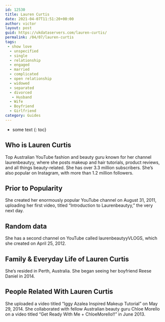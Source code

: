 ```yaml
---
id: 12530
title: Lauren Curtis
date: 2021-04-07T11:51:20+00:00
author: victor
layout: post
guid: https://ukdataservers.com/lauren-curtis/
permalink: /04/07/lauren-curtis
tags:
 - show love
  - unspecified
  - single
  - relationship
  - engaged
  - married
  - complicated
  - open relationship
  - widowed
  - separated
  - divorced
   - Husband
  - Wife
  - Boyfriend
  - Girlfriend
category: Guides
---
```


* some text
{: toc}


## Who is Lauren Curtis



Top Australian YouTube fashion and beauty guru known for her channel laurenbeautyy, where she posts makeup and hair tutorials, product reviews, and all things beauty-related. She has over 3.3 million subscribers. She&#8217;s also popular on Instagram, with more than 1.2 million followers.

                
                
                
## Prior to Popularity



She created her enormously popular YouTube channel on August 31, 2011, uploading her first video, titled &#8220;Introduction to Laurenbeautyy,&#8221; the very next day.

                
                
                
## Random data



She has a second channel on YouTube called laurenbeautyyVLOGS, which she created on April 25, 2012.

                
                
                
## Family & Everyday Life of Lauren Curtis



She&#8217;s resided in Perth, Australia. She began seeing her boyfriend Reese Daniel in 2014. 

                
                
                
## People Related With Lauren Curtis



She uploaded a video titled &#8220;Iggy Azalea Inspired Makeup Tutorial&#8221; on May 29, 2014. She collaborated with fellow Australian beauty guru Chloe Morello on a video titled &#8220;Get Ready With Me + ChloeMorello!!&#8221; in June 2013.

                
              
            
          
          
          